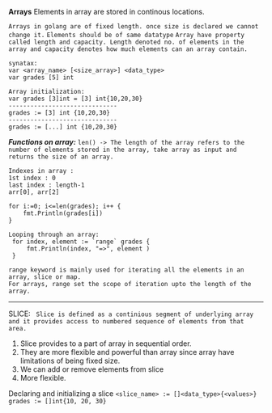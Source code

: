 **Arrays**
Elements in array are stored in continous locations.

`Arrays in golang are of fixed length. once size is declared we cannot change it.`
`Elements should be of same datatype`
`Array have property called length and capacity. Length denoted no. of elements in the array and capacity denotes how much elements can an array contain.`
```
synatax:
var <array_name> [<size_array>] <data_type>
var grades [5] int
```

```
Array initialization:
var grades [3]int = [3] int{10,20,30}
------------------------------
grades := [3] int {10,20,30}
------------------------------
grades := [...] int {10,20,30}
```

***Functions on array:***
`len() -> The length of the array refers to the number of elements stored in the array, take array as input and returns the size of an array.`
```
Indexes in array :
1st index : 0
last index : length-1 
arr[0], arr[2]

for i:=0; i<=len(grades); i++ {
    fmt.Println(grades[i])
}

Looping through an array:
 for index, element := `range` grades {
     fmt.Println(index, "=>", element )
 } 
 
range keyword is mainly used for iterating all the elements in an array, slice or map.
For arrays, range set the scope of iteration upto the length of the array.
 ```
-------------------------------------------------------------------------
SLICE:
` Slice is defined as a continious segment of underlying array and it provides access to numbered sequence of elements from that area.`
1. Slice provides to a part of array in sequential order.
2. They are more flexible and powerful than array since array have limitations of being fixed size.
3. We can add or remove elements from slice
4. More flexible.

Declaring and initializing a slice
`<slice_name> := []<data_type>{<values>}`
`grades := []int{10, 20, 30}`
